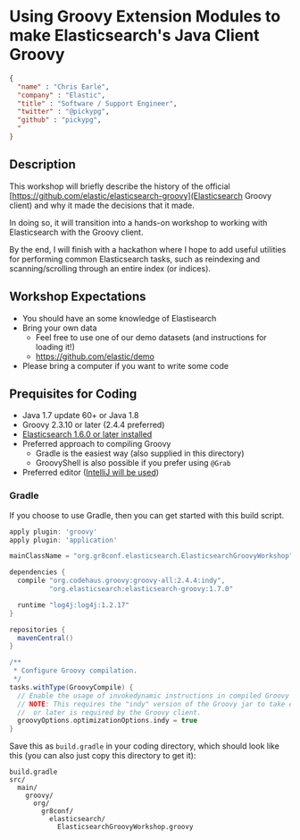 # Using Groovy Extension Modules to make Elasticsearch's Java Client Groovy

```json
{
  "name" : "Chris Earle",
  "company" : "Elastic",
  "title" : "Software / Support Engineer",
  "twitter" : "@pickypg",
  "github" : "pickypg",
  "
}
```

## Description

This workshop will briefly describe the history of the official
[https://github.com/elastic/elasticsearch-groovy](Elasticsearch Groovy client)
and why it made the decisions that it made.

In doing so, it will transition into a hands-on workshop to working with
Elasticsearch with the Groovy client.

By the end, I will finish with a hackathon where I hope to add useful utilities
for performing common Elasticsearch tasks, such as reindexing and scanning/scrolling
through an entire index (or indices).

## Workshop Expectations

* You should have an some knowledge of Elastisearch
* Bring your own data
     * Feel free to use one of our demo datasets (and instructions for loading it!)
     * https://github.com/elastic/demo
* Please bring a computer if you want to write some code

## Prequisites for Coding

* Java 1.7 update 60+ or Java 1.8
* Groovy 2.3.10 or later (2.4.4 preferred)
* [Elasticsearch 1.6.0 or later installed](https://www.elastic.co/downloads/elasticsearch)
* Preferred approach to compiling Groovy
    * Gradle is the easiest way (also supplied in this directory)
    * GroovyShell is also possible if you prefer using `@Grab`
* Preferred editor ([IntelliJ will be used](https://www.jetbrains.com/idea/))

### Gradle

If you choose to use Gradle, then you can get started with this build script.

```gradle
apply plugin: 'groovy'
apply plugin: 'application'

mainClassName = "org.gr8conf.elasticsearch.ElasticsearchGroovyWorkshop"

dependencies {
  compile "org.codehaus.groovy:groovy-all:2.4.4:indy",
          "org.elasticsearch:elasticsearch-groovy:1.7.0"

  runtime "log4j:log4j:1.2.17"
}

repositories {
  mavenCentral()
}

/**
 * Configure Groovy compilation.
 */
tasks.withType(GroovyCompile) {
  // Enable the usage of invokedynamic instructions in compiled Groovy code
  // NOTE: This requires the "indy" version of the Groovy jar to take effect _and_ this is the reason that Java 7u60
  //  or later is required by the Groovy client.
  groovyOptions.optimizationOptions.indy = true
}
```

Save this as `build.gradle` in your coding directory, which should look like this
(you can also just copy this directory to get it):

```
build.gradle
src/
  main/
    groovy/
      org/
        gr8conf/
          elasticsearch/
            ElasticsearchGroovyWorkshop.groovy
```

